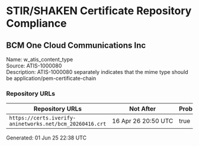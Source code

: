 # STIR/SHAKEN Certificate Repository Compliance

## BCM One Cloud Communications Inc

Name: w_atis_content_type\
Source: ATIS-1000080\
Description: ATIS-1000080 separately indicates that the mime type should be application/pem-certificate-chain
### Repository URLs

| Repository URLs | Not After |  Problems | Link |
|-----------------|-----------|-----------|------|
| `https://certs.iverify-aninetworks.net/bcm_20260416.crt` | 16&#160;Apr&#160;26&#160;20:50&#160;UTC | true | [view](../../REPOS/23943a0f85a0209c29c47ea097c3533c755b03eb/README.md) |


Generated: 01 Jun 25 22:38 UTC